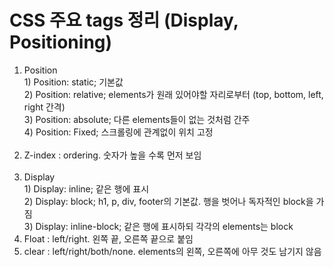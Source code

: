 <h1>CSS 주요 tags 정리 (Display, Positioning)</h1>

<ol>
  <li>Position</li>
  1) Position: static; 기본값 <br>
  2) Position: relative; elements가 원래 있어야할 자리로부터 (top, bottom, left, right 간격) <br>
  3) Position: absolute; 다른 elements들이 없는 것처럼 간주 <br>
  4) Position: Fixed; 스크롤링에 관계없이 위치 고정 <br><br>
  <li>Z-index : ordering. 숫자가 높을 수록 먼저 보임</li><br>
  <li>Display</li>
  1) Display: inline; 같은 행에 표시 <br>
  2) Display: block; h1, p, div, footer의 기본값. 행을 벗어나 독자적인 block을 가짐 <br>
  3) Display: inline-block; 같은 행에 표시하되 각각의  elements는 block <br>
  <li>Float : left/right. 왼쪽 끝, 오른쪽 끝으로 붙임</li>
  <li>clear : left/right/both/none. elements의 왼쪽, 오른쪽에 아무 것도 남기지 않음</li>
</ol>

